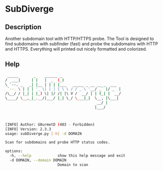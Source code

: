 # SubDiverge

## Description
Another subdomain tool with HTTP/HTTPS probe. The Tool is designed to find subdomains with subfinder (fast) and probe the subdomains with HTTP and HTTPS. Everything will printed out nicely formatted and colorized.

## Help
```bash
 _____       _    ______ _                          
/  ___|     | |   |  _  (_)                         
\ `--. _   _| |__ | | | |___   _____ _ __ __ _  ___ 
 `--. \ | | | '_ \| | | | \ \ / / _ \ '__/ _` |/ _  |
/\__/ / |_| | |_) \| |/ /| |\ V /  __/ | | (_| |  __/
\____/ \__,_|_.__/|___/ |_| \_/ \___|_|  \__, |\___|
                                          __/ |     
                                         |___/      



[INFO] Author: G0urmetD (403 - Forbidden)
[INFO] Version: 2.3.3
usage: subDiverge.py [-h] -d DOMAIN

Scan for subdomains and probe HTTP status codes.

options:
  -h, --help            show this help message and exit
  -d DOMAIN, --domain DOMAIN
                        Domain to scan

```
